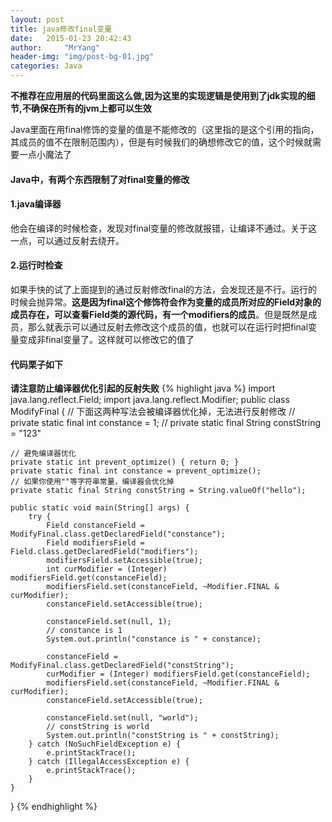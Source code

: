 ```yaml
---
layout: post
title: java修改final变量
date:   2015-01-23 20:42:43
author:     "MrYang"
header-img: "img/post-bg-01.jpg"
categories: Java
---
```

__不推荐在应用层的代码里面这么做,因为这里的实现逻辑是使用到了jdk实现的细节,不确保在所有的jvm上都可以生效__  
  
Java里面在用final修饰的变量的值是不能修改的（这里指的是这个引用的指向，其成员的值不在限制范围内），但是有时候我们的确想修改它的值，这个时候就需要一点小魔法了

#### Java中，有两个东西限制了对final变量的修改

#### 1.java编译器
他会在编译的时候检查，发现对final变量的修改就报错，让编译不通过。关于这一点，可以通过反射去绕开。

#### 2.运行时检查
如果手快的试了上面提到的通过反射修改final的方法，会发现还是不行。运行的时候会抛异常。__这是因为final这个修饰符会作为变量的成员所对应的Field对象的成员存在，可以查看Field类的源代码，有一个modifiers的成员__。但是既然是成员，那么就表示可以通过反射去修改这个成员的值，也就可以在运行时把final变量变成非final变量了。这样就可以修改它的值了

#### 代码栗子如下  
__请注意防止编译器优化引起的反射失败__
{% highlight java %}
import java.lang.reflect.Field;
import java.lang.reflect.Modifier;
public class ModifyFinal {
    // 下面这两种写法会被编译器优化掉，无法进行反射修改
    // private static final int constance = 1;
    // private static final String constString = "123"

    // 避免编译器优化
    private static int prevent_optimize() { return 0; }
    private static final int constance = prevent_optimize();
    // 如果你使用""等字符串常量，编译器会优化掉
    private static final String constString = String.valueOf("hello");

    public static void main(String[] args) {
        try {
            Field constanceField = ModifyFinal.class.getDeclaredField("constance");
            Field modifiersField = Field.class.getDeclaredField("modifiers");
            modifiersField.setAccessible(true);
            int curModifier = (Integer) modifiersField.get(constanceField);
            modifiersField.set(constanceField, ~Modifier.FINAL & curModifier);
            constanceField.setAccessible(true);

            constanceField.set(null, 1);
            // constance is 1
            System.out.println("constance is " + constance);

            constanceField = ModifyFinal.class.getDeclaredField("constString");
            curModifier = (Integer) modifiersField.get(constanceField);
            modifiersField.set(constanceField, ~Modifier.FINAL & curModifier);
            constanceField.setAccessible(true);

            constanceField.set(null, "world");
            // constString is world
            System.out.println("constString is " + constString);
        } catch (NoSuchFieldException e) {
            e.printStackTrace();
        } catch (IllegalAccessException e) {
            e.printStackTrace();
        }
    }
}
{% endhighlight %}

